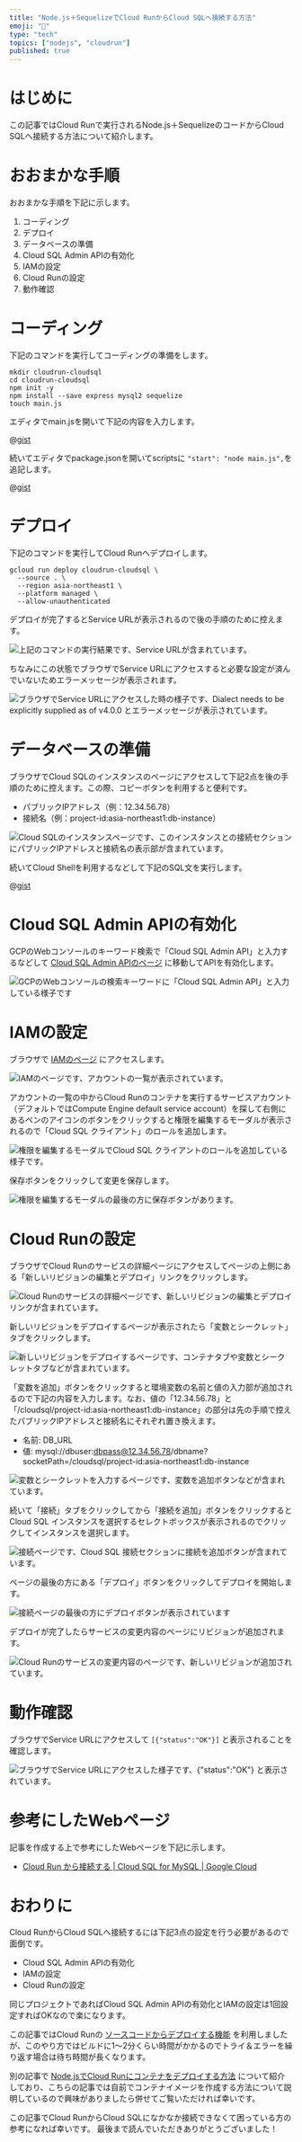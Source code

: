 ```yaml
---
title: "Node.js＋SequelizeでCloud RunからCloud SQLへ接続する方法"
emoji: "🏃"
type: "tech"
topics: ["nodejs", "cloudrun"]
published: true
---
```


# はじめに

この記事ではCloud Runで実行されるNode.js＋SequelizeのコードからCloud SQLへ接続する方法について紹介します。



# おおまかな手順

おおまかな手順を下記に示します。

1. コーディング
2. デプロイ
3. データベースの準備
4. Cloud SQL Admin APIの有効化
5. IAMの設定
6. Cloud Runの設定
7. 動作確認



# コーディング

下記のコマンドを実行してコーディングの準備をします。

```shell
mkdir cloudrun-cloudsql
cd cloudrun-cloudsql
npm init -y
npm install --save express mysql2 sequelize
touch main.js
```

エディタでmain.jsを開いて下記の内容を入力します。

@[gist](https://gist.github.com/tatsuyasusukida/c5227e83771766a04b88ca6af7b81369?file=main.js)

続いてエディタでpackage.jsonを開いてscriptsに `"start": "node main.js",`を追記します。

@[gist](https://gist.github.com/tatsuyasusukida/c5227e83771766a04b88ca6af7b81369?file=package-example.json)



# デプロイ

下記のコマンドを実行してCloud Runへデプロイします。

```shell
gcloud run deploy cloudrun-cloudsql \
  --source . \
  --region asia-northeast1 \
  --platform managed \
  --allow-unauthenticated
```

デプロイが完了するとService URLが表示されるので後の手順のために控えます。

![上記のコマンドの実行結果です、Service URLが含まれています。](/images/articles/cloud-run-cloud-sql/deploy-01.png)

ちなみにこの状態でブラウザでService URLにアクセスすると必要な設定が済んでいないためエラーメッセージが表示されます。

![ブラウザでService URLにアクセスした時の様子です、Dialect needs to be explicitly supplied as of v4.0.0 とエラーメッセージが表示されています。](/images/articles/cloud-run-cloud-sql/deploy-02.png)



# データベースの準備

ブラウザでCloud SQLのインスタンスのページにアクセスして下記2点を後の手順のために控えます。この際、コピーボタンを利用すると便利です。

- パブリックIPアドレス（例：12.34.56.78）
- 接続名（例：project-id:asia-northeast1:db-instance）

![Cloud SQLのインスタンスページです、このインスタンスとの接続セクションにパブリックIPアドレスと接続名の表示部が含まれています。](/images/articles/cloud-run-cloud-sql/db-01.png)

続いてCloud Shellを利用するなどして下記のSQL文を実行します。

@[gist](https://gist.github.com/tatsuyasusukida/c5227e83771766a04b88ca6af7b81369?file=db.sql)



# Cloud SQL Admin APIの有効化

GCPのWebコンソールのキーワード検索で「Cloud SQL Admin API」と入力するなどして [Cloud SQL Admin APIのページ](https://console.cloud.google.com/marketplace/product/google/sqladmin.googleapis.com) に移動してAPIを有効化します。

![GCPのWebコンソールの検索キーワードに「Cloud SQL Admin API」と入力している様子です](/images/articles/cloud-run-cloud-sql/api-01.png)



# IAMの設定

ブラウザで [IAMのページ](https://console.cloud.google.com/iam-admin/iam) にアクセスします。

![IAMのページです、アカウントの一覧が表示されています。](/images/articles/cloud-run-cloud-sql/iam-01.png)

アカウントの一覧の中からCloud Runのコンテナを実行するサービスアカウント（デフォルトではCompute Engine default service account）を探して右側にあるペンのアイコンのボタンをクリックすると権限を編集するモーダルが表示されるので「Cloud SQL クライアント」のロールを追加します。

![権限を編集するモーダルでCloud SQL クライアントのロールを追加している様子です。](/images/articles/cloud-run-cloud-sql/iam-02.png)

保存ボタンをクリックして変更を保存します。

![権限を編集するモーダルの最後の方に保存ボタンがあります。](/images/articles/cloud-run-cloud-sql/iam-03.png)




# Cloud Runの設定

ブラウザでCloud Runのサービスの詳細ページにアクセスしてページの上側にある「新しいリビジョンの編集とデプロイ」リンクをクリックします。

![Cloud Runのサービスの詳細ページです、新しいリビジョンの編集とデプロイリンクが含まれています。](/images/articles/cloud-run-cloud-sql/run-01.png)

新しいリビジョンをデプロイするページが表示されたら「変数とシークレット」タブをクリックします。

![新しいリビジョンをデプロイするページです、コンテナタブや変数とシークレットタブなどが含まれています。](/images/articles/cloud-run-cloud-sql/run-02.png)

「変数を追加」ボタンをクリックすると環境変数の名前と値の入力部が追加されるので下記の内容を入力します。なお、値の「12.34.56.78」と「/cloudsql/project-id:asia-northeast1:db-instance」の部分は先の手順で控えたパブリックIPアドレスと接続名にそれぞれ置き換えます。

- 名前: DB_URL
- 値: mysql://dbuser:dbpass@12.34.56.78/dbname?socketPath=/cloudsql/project-id:asia-northeast1:db-instance

![変数とシークレットを入力するページです、変数を追加ボタンなどが含まれています。](/images/articles/cloud-run-cloud-sql/run-03.png)

続いて「接続」タブをクリックしてから「接続を追加」ボタンをクリックするとCloud SQL インスタンスを選択するセレクトボックスが表示されるのでクリックしてインスタンスを選択します。

![接続ページです、Cloud SQL 接続セクションに接続を追加ボタンが含まれています。](/images/articles/cloud-run-cloud-sql/run-04.png)

ページの最後の方にある「デプロイ」ボタンをクリックしてデプロイを開始します。

![接続ページの最後の方にデプロイボタンが表示されています](/images/articles/cloud-run-cloud-sql/run-05.png)

デプロイが完了したらサービスの変更内容のページにリビジョンが追加されます。

![Cloud Runのサービスの変更内容のページです、新しいリビジョンが追加されています。](/images/articles/cloud-run-cloud-sql/run-06.png)



# 動作確認

ブラウザでService URLにアクセスして `[{"status":"OK"}]` と表示されることを確認します。

![ブラウザでService URLにアクセスした様子です、{"status":"OK"} と表示されています。](/images/articles/cloud-run-cloud-sql/check-01.png)



# 参考にしたWebページ

記事を作成する上で参考にしたWebページを下記に示します。

- [Cloud Run から接続する | Cloud SQL for MySQL | Google Cloud](https://cloud.google.com/sql/docs/mysql/connect-run)



# おわりに

Cloud RunからCloud SQLへ接続するには下記3点の設定を行う必要があるので面倒です。

- Cloud SQL Admin APIの有効化
- IAMの設定
- Cloud Runの設定

同じプロジェクトであればCloud SQL Admin APIの有効化とIAMの設定は1回設定すればOKなので楽になります。

この記事ではCloud Runの [ソースコードからデプロイする機能](https://cloud.google.com/run/docs/deploying-source-code) を利用しましたが、このやり方ではビルドに1〜2分くらい時間がかかるのでトライ＆エラーを繰り返す場合は待ち時間が長くなります。

別の記事で [Node.jsでCloud Runにコンテナをデプロイする方法](https://zenn.dev/tatsuyasusukida/articles/cloud-run-nodejs) について紹介しており、こちらの記事では自前でコンテナイメージを作成する方法について説明しているので興味がありましたら併せてご覧いただければ幸いです。

この記事でCloud RunからCloud SQLになかなか接続できなくて困っている方の参考になれば幸いです。
最後まで読んでいただきありがとうございました！
